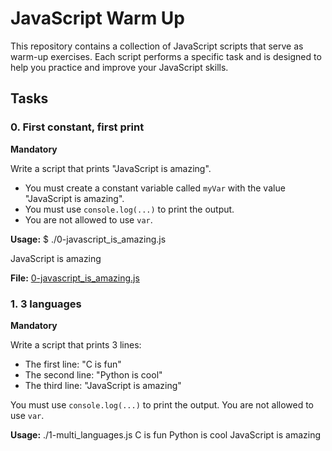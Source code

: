 # JavaScript Warm Up

This repository contains a collection of JavaScript scripts that serve as warm-up exercises. Each script performs a specific task and is designed to help you practice and improve your JavaScript skills.

## Tasks

### 0. First constant, first print

**Mandatory**

Write a script that prints "JavaScript is amazing".

- You must create a constant variable called `myVar` with the value "JavaScript is amazing".
- You must use `console.log(...)` to print the output.
- You are not allowed to use `var`.

**Usage:**
$ ./0-javascript_is_amazing.js
    
JavaScript is amazing


**File:** [0-javascript_is_amazing.js](./0-javascript_is_amazing.js)

### 1. 3 languages

**Mandatory**

Write a script that prints 3 lines:

- The first line: "C is fun"
- The second line: "Python is cool"
- The third line: "JavaScript is amazing"

You must use `console.log(...)` to print the output.
You are not allowed to use `var`.

**Usage:**
./1-multi_languages.js 
C is fun
Python is cool
JavaScript is amazing
